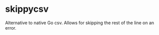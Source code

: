 skippycsv
=========

Alternative to native Go csv. Allows for skipping the rest of the line on an error.
